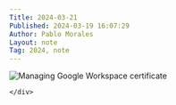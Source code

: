 ```yaml
---
Title: 2024-03-21
Published: 2024-03-19 16:07:29
Author: Pablo Morales
Layout: note
Tag: 2024, note
---
```

<div class="measure db center f5 f4-ns lh-copy">
   <img class="db w-100 mt4 mt5-ns" src="https://static.lifeofpablo.com/media/notes/managing-google-workspace.png" alt="Managing Google Workspace certificate">
   <div markdown="1">
   
    </div>
</div>